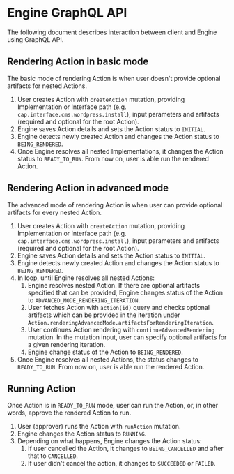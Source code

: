 # Engine GraphQL API

The following document describes interaction between client and Engine using GraphQL API.

## Rendering Action in basic mode

The basic mode of rendering Action is when user doesn't provide optional artifacts for nested Actions.

1. User creates Action with `createAction` mutation, providing Implementation or Interface path (e.g. `cap.interface.cms.wordpress.install`), input parameters and artifacts (required and optional for the root Action).
1. Engine saves Action details and sets the Action status to `INITIAL`.
1. Engine detects newly created Action and changes the Action status to `BEING_RENDERED`.
1. Once Engine resolves all nested Implementations, it changes the Action status to `READY_TO_RUN`. From now on, user is able run the rendered Action.


## Rendering Action in advanced mode

The advanced mode of rendering Action is when user can provide optional artifacts for every nested Action.

1. User creates Action with `createAction` mutation, providing Implementation or Interface path (e.g. `cap.interface.cms.wordpress.install`), input parameters and artifacts (required and optional for the root Action).
1. Engine saves Action details and sets the Action status to `INITIAL`.
1. Engine detects newly created Action and changes the Action status to `BEING_RENDERED`.
1. In loop, until Engine resolves all nested Actions:
    1. Engine resolves nested Action. If there are optional artifacts specified that can be provided, Engine changes status of the Action to `ADVANCED_MODE_RENDERING_ITERATION`.
    1. User fetches Action with `action(id)` query and checks optional artifacts which can be provided in the iteration under `Action.renderingAdvancedMode.artifactsForRenderingIteration`.
    1. User continues Action rendering with `continueAdvancedRendering` mutation. In the mutation input, user can specify optional artifacts for a given rendering iteration.
    1. Engine change status of the Action to `BEING_RENDERED`.
1. Once Engine resolves all nested Actions, the status changes to `READY_TO_RUN`. From now on, user is able run the rendered Action.


## Running Action

Once Action is in `READY_TO_RUN` mode, user can run the Action, or, in other words, approve the rendered Action to run.

1. User (approver) runs the Action with `runAction` mutation.
1. Engine changes the Action status to `RUNNING`.
1. Depending on what happens, Engine changes the Action status:
    1. If user cancelled the Action, it changes to `BEING_CANCELLED` and after that to `CANCELLED`. 
    1. If user didn't cancel the action, it changes to `SUCCEEDED` or `FAILED`. 
